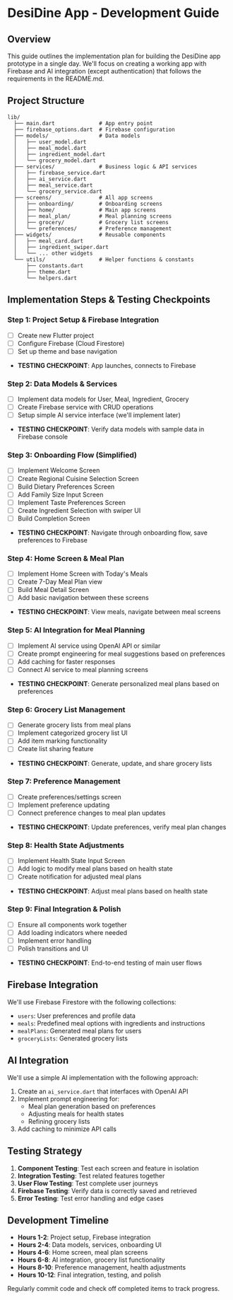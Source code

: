 # DesiDine App - Development Guide

## Overview
This guide outlines the implementation plan for building the DesiDine app prototype in a single day. We'll focus on creating a working app with Firebase and AI integration (except authentication) that follows the requirements in the README.md.

## Project Structure
```
lib/
  ├── main.dart              # App entry point
  ├── firebase_options.dart  # Firebase configuration
  ├── models/                # Data models
  │   ├── user_model.dart
  │   ├── meal_model.dart
  │   ├── ingredient_model.dart
  │   └── grocery_model.dart
  ├── services/              # Business logic & API services
  │   ├── firebase_service.dart
  │   ├── ai_service.dart
  │   ├── meal_service.dart
  │   └── grocery_service.dart
  ├── screens/               # All app screens
  │   ├── onboarding/        # Onboarding screens
  │   ├── home/              # Main app screens
  │   ├── meal_plan/         # Meal planning screens
  │   ├── grocery/           # Grocery list screens
  │   └── preferences/       # Preference management
  ├── widgets/               # Reusable components
  │   ├── meal_card.dart
  │   ├── ingredient_swiper.dart
  │   └── ... other widgets
  └── utils/                 # Helper functions & constants
      ├── constants.dart
      ├── theme.dart
      └── helpers.dart
```

## Implementation Steps & Testing Checkpoints

### Step 1: Project Setup & Firebase Integration
- [ ] Create new Flutter project
- [ ] Configure Firebase (Cloud Firestore)
- [ ] Set up theme and base navigation
- **TESTING CHECKPOINT**: App launches, connects to Firebase

### Step 2: Data Models & Services
- [ ] Implement data models for User, Meal, Ingredient, Grocery
- [ ] Create Firebase service with CRUD operations
- [ ] Setup simple AI service interface (we'll implement later)
- **TESTING CHECKPOINT**: Verify data models with sample data in Firebase console

### Step 3: Onboarding Flow (Simplified)
- [ ] Implement Welcome Screen
- [ ] Create Regional Cuisine Selection Screen
- [ ] Build Dietary Preferences Screen
- [ ] Add Family Size Input Screen
- [ ] Implement Taste Preferences Screen
- [ ] Create Ingredient Selection with swiper UI
- [ ] Build Completion Screen
- **TESTING CHECKPOINT**: Navigate through onboarding flow, save preferences to Firebase

### Step 4: Home Screen & Meal Plan
- [ ] Implement Home Screen with Today's Meals
- [ ] Create 7-Day Meal Plan view
- [ ] Build Meal Detail Screen
- [ ] Add basic navigation between these screens
- **TESTING CHECKPOINT**: View meals, navigate between meal screens

### Step 5: AI Integration for Meal Planning
- [ ] Implement AI service using OpenAI API or similar
- [ ] Create prompt engineering for meal suggestions based on preferences
- [ ] Add caching for faster responses
- [ ] Connect AI service to meal planning screens
- **TESTING CHECKPOINT**: Generate personalized meal plans based on preferences

### Step 6: Grocery List Management
- [ ] Generate grocery lists from meal plans
- [ ] Implement categorized grocery list UI
- [ ] Add item marking functionality
- [ ] Create list sharing feature
- **TESTING CHECKPOINT**: Generate, update, and share grocery lists

### Step 7: Preference Management
- [ ] Create preferences/settings screen
- [ ] Implement preference updating
- [ ] Connect preference changes to meal plan updates
- **TESTING CHECKPOINT**: Update preferences, verify meal plan changes

### Step 8: Health State Adjustments
- [ ] Implement Health State Input Screen
- [ ] Add logic to modify meal plans based on health state
- [ ] Create notification for adjusted meal plans
- **TESTING CHECKPOINT**: Adjust meal plans based on health state

### Step 9: Final Integration & Polish
- [ ] Ensure all components work together
- [ ] Add loading indicators where needed
- [ ] Implement error handling
- [ ] Polish transitions and UI
- **TESTING CHECKPOINT**: End-to-end testing of main user flows

## Firebase Integration
We'll use Firebase Firestore with the following collections:
- `users`: User preferences and profile data
- `meals`: Predefined meal options with ingredients and instructions
- `mealPlans`: Generated meal plans for users
- `groceryLists`: Generated grocery lists

## AI Integration
We'll use a simple AI implementation with the following approach:
1. Create an `ai_service.dart` that interfaces with OpenAI API
2. Implement prompt engineering for:
   - Meal plan generation based on preferences
   - Adjusting meals for health states
   - Refining grocery lists
3. Add caching to minimize API calls

## Testing Strategy
1. **Component Testing**: Test each screen and feature in isolation
2. **Integration Testing**: Test related features together
3. **User Flow Testing**: Test complete user journeys
4. **Firebase Testing**: Verify data is correctly saved and retrieved
5. **Error Testing**: Test error handling and edge cases

## Development Timeline
- **Hours 1-2**: Project setup, Firebase integration
- **Hours 2-4**: Data models, services, onboarding UI
- **Hours 4-6**: Home screen, meal plan screens
- **Hours 6-8**: AI integration, grocery list functionality
- **Hours 8-10**: Preference management, health adjustments
- **Hours 10-12**: Final integration, testing, and polish

Regularly commit code and check off completed items to track progress. 